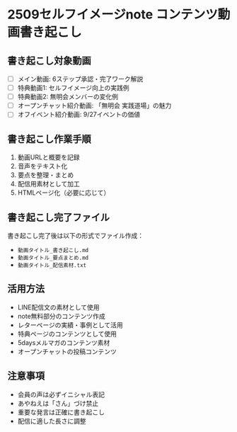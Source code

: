 # 2509セルフイメージnote コンテンツ動画書き起こし

## 書き起こし対象動画
- [ ] メイン動画: 6ステップ承認・完了ワーク解説
- [ ] 特典動画1: セルフイメージ向上の実践例
- [ ] 特典動画2: 無明会メンバーの変化例
- [ ] オープンチャット紹介動画: 「無明会 実践道場」の魅力
- [ ] オフイベント紹介動画: 9/27イベントの価値

## 書き起こし作業手順
1. 動画URLと概要を記録
2. 音声をテキスト化
3. 要点を整理・まとめ
4. 配信用素材として加工
5. HTMLページ化（必要に応じて）

## 書き起こし完了ファイル
書き起こし完了後は以下の形式でファイル作成：
- `動画タイトル_書き起こし.md`
- `動画タイトル_要点まとめ.md`
- `動画タイトル_配信素材.txt`

## 活用方法
- LINE配信文の素材として使用
- note無料部分のコンテンツ作成
- レターページの実績・事例として活用
- 特典ページのコンテンツとして使用
- 5daysメルマガのコンテンツ素材
- オープンチャットの投稿コンテンツ

## 注意事項
- 会員の声は必ずイニシャル表記
- あやねえは「さん」づけ禁止
- 重要な発言は正確に書き起こし
- 配信に適した長さに調整
